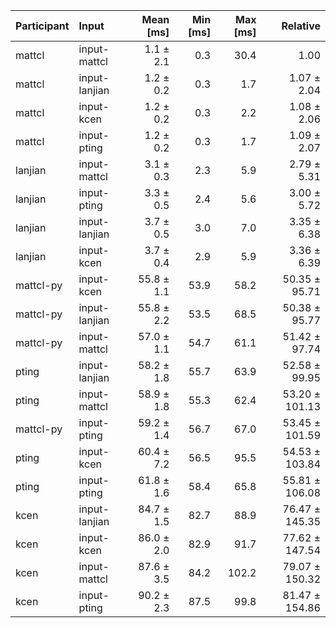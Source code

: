 | Participant | Input | Mean [ms] | Min [ms] | Max [ms] | Relative |
|:---|:---|---:|---:|---:|---:|
| mattcl | input-mattcl | 1.1 ± 2.1 | 0.3 | 30.4 | 1.00 |
| mattcl | input-lanjian | 1.2 ± 0.2 | 0.3 | 1.7 | 1.07 ± 2.04 |
| mattcl | input-kcen | 1.2 ± 0.2 | 0.3 | 2.2 | 1.08 ± 2.06 |
| mattcl | input-pting | 1.2 ± 0.2 | 0.3 | 1.7 | 1.09 ± 2.07 |
| lanjian | input-mattcl | 3.1 ± 0.3 | 2.3 | 5.9 | 2.79 ± 5.31 |
| lanjian | input-pting | 3.3 ± 0.5 | 2.4 | 5.6 | 3.00 ± 5.72 |
| lanjian | input-lanjian | 3.7 ± 0.5 | 3.0 | 7.0 | 3.35 ± 6.38 |
| lanjian | input-kcen | 3.7 ± 0.4 | 2.9 | 5.9 | 3.36 ± 6.39 |
| mattcl-py | input-kcen | 55.8 ± 1.1 | 53.9 | 58.2 | 50.35 ± 95.71 |
| mattcl-py | input-lanjian | 55.8 ± 2.2 | 53.5 | 68.5 | 50.38 ± 95.77 |
| mattcl-py | input-mattcl | 57.0 ± 1.1 | 54.7 | 61.1 | 51.42 ± 97.74 |
| pting | input-lanjian | 58.2 ± 1.8 | 55.7 | 63.9 | 52.58 ± 99.95 |
| pting | input-mattcl | 58.9 ± 1.8 | 55.3 | 62.4 | 53.20 ± 101.13 |
| mattcl-py | input-pting | 59.2 ± 1.4 | 56.7 | 67.0 | 53.45 ± 101.59 |
| pting | input-kcen | 60.4 ± 7.2 | 56.5 | 95.5 | 54.53 ± 103.84 |
| pting | input-pting | 61.8 ± 1.6 | 58.4 | 65.8 | 55.81 ± 106.08 |
| kcen | input-lanjian | 84.7 ± 1.5 | 82.7 | 88.9 | 76.47 ± 145.35 |
| kcen | input-kcen | 86.0 ± 2.0 | 82.9 | 91.7 | 77.62 ± 147.54 |
| kcen | input-mattcl | 87.6 ± 3.5 | 84.2 | 102.2 | 79.07 ± 150.32 |
| kcen | input-pting | 90.2 ± 2.3 | 87.5 | 99.8 | 81.47 ± 154.86 |
